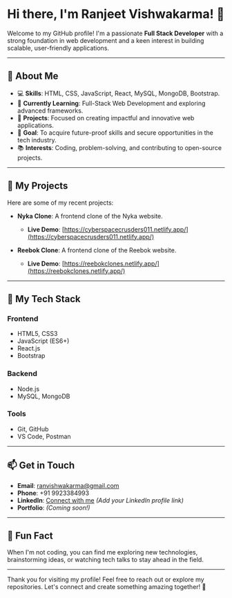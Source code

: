 # Hi there, I'm Ranjeet Vishwakarma! 👋

Welcome to my GitHub profile! I'm a passionate **Full Stack Developer** with a strong foundation in web development and a keen interest in building scalable, user-friendly applications. 

---

## 🌟 About Me

- 💻 **Skills**: HTML, CSS, JavaScript, React, MySQL, MongoDB, Bootstrap.
- 🔧 **Currently Learning**: Full-Stack Web Development and exploring advanced frameworks.
- 🚀 **Projects**: Focused on creating impactful and innovative web applications.
- 🌱 **Goal**: To acquire future-proof skills and secure opportunities in the tech industry.
- 📚 **Interests**: Coding, problem-solving, and contributing to open-source projects.

---

## 🔗 My Projects

Here are some of my recent projects:

- **Nyka Clone**: A frontend clone of the Nyka website.
  - **Live Demo**: [https://cyberspacecrusders011.netlify.app/](https://cyberspacecrusders011.netlify.app/)

- **Reebok Clone**: A frontend clone of the Reebok website.
  - **Live Demo**: [https://reebokclones.netlify.app/](https://reebokclones.netlify.app/)

---

## 🚀 My Tech Stack

### Frontend
- HTML5, CSS3
- JavaScript (ES6+)
- React.js
- Bootstrap

### Backend
- Node.js
- MySQL, MongoDB

### Tools
- Git, GitHub
- VS Code, Postman

---

## 📫 Get in Touch

- **Email**: [ranvishwakarma@gmail.com](mailto:ranvishwakarma@gmail.com)
- **Phone**: +91 9923384993
- **LinkedIn**: [Connect with me](#) *(Add your LinkedIn profile link)*
- **Portfolio**: *(Coming soon!)*

---

## 🌟 Fun Fact
When I'm not coding, you can find me exploring new technologies, brainstorming ideas, or watching tech talks to stay ahead in the field.

---

Thank you for visiting my profile! Feel free to reach out or explore my repositories. Let's connect and create something amazing together! 🚀
